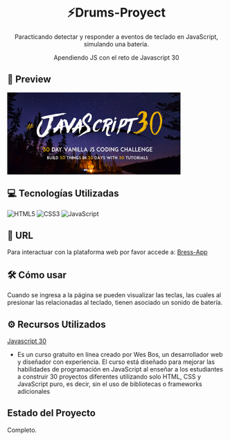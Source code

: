 ## <h1 align="center">⚡Drums-Proyect</h1> 
<p align="center">Paracticando detectar y responder a eventos de teclado en JavaScript, simulando una batería. </p> 
<p align="center">Apendiendo JS con el reto de Javascript 30</p>


## 💟 Preview
  <div style="display: flex; justify-content: center; margin: 30">
   <img src="Screenshot_3.png" width="400" alt="" >
   <img src="" width="400" alt="" >
  </div>

## 💻 Tecnologías Utilizadas 
![HTML5](https://img.shields.io/badge/html5-%23E34F26.svg?style=for-the-badge&logo=html5&logoColor=white)
![CSS3](https://img.shields.io/badge/css3-%231572B6.svg?style=for-the-badge&logo=css3&logoColor=white)
![JavaScript](https://img.shields.io/badge/javascript-%23323330.svg?style=for-the-badge&logo=javascript&logoColor=%23F7DF1E)

## 🌼 URL 
Para interactuar con la plataforma web por favor accede a: <a href="" target="_blank">Bress-App</a>

## 🛠 Cómo usar
Cuando se ingresa a la página se pueden visualizar las teclas, las cuales al presionar las relacionadas al teclado, tienen asociado un sonido de batería. 

## ⚙ Recursos Utilizados
<a href="https://javascript30.com/" target="_blank">Javascript 30</a>
- Es un curso gratuito en línea creado por Wes Bos, un desarrollador web y diseñador con experiencia. El curso está diseñado para mejorar las habilidades de programación en JavaScript al enseñar a los estudiantes a construir 30 proyectos diferentes utilizando solo HTML, CSS y JavaScript puro, es decir, sin el uso de bibliotecas o frameworks adicionales

## Estado del Proyecto
 Completo. 

